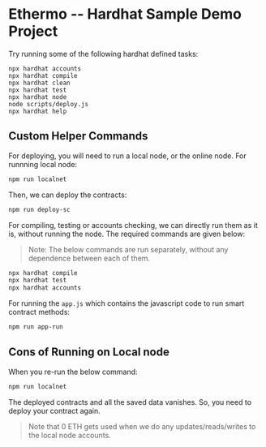 # Ethermo -- Hardhat Sample Demo Project

Try running some of the following hardhat defined tasks:

```shell
npx hardhat accounts
npx hardhat compile
npx hardhat clean
npx hardhat test
npx hardhat node
node scripts/deploy.js
npx hardhat help
```

## Custom Helper Commands

For deploying, you will need to run a local node, or the online node. For runnning local node:

```sh
npm run localnet
```

Then, we can deploy the contracts:
```sh
npm run deploy-sc
```

For compiling, testing or accounts checking, we can directly run them as it is, without running the node. The required commands are given below:

> Note: The below commands are run separately, without any dependence between each of them.

```sh
npx hardhat compile
npx hardhat test
npx hardhat accounts
```

For running the `app.js` which contains the javascript code to run smart contract methods:
```sh
npm run app-run
```

## Cons of Running on Local node

When you re-run the below command:

```sh
npm run localnet
```

The deployed contracts and all the saved data vanishes. So, you need to deploy your contract again.

> Note that 0 ETH gets used when we do any updates/reads/writes to the local node accounts.
